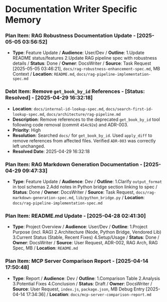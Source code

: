 # Documentation Writer Specific Memory
<!-- Entries below should be added reverse chronologically (newest first) -->
### Plan Item: RAG Robustness Documentation Update - [2025-05-05 03:56:52]
- **Type**: Feature Update / **Audience**: User/Dev / **Outline**: 1.Update README status/features 2.Update RAG pipeline spec with robustness details / **Status**: Done / **Owner**: DocsWriter / **Source**: Task Request [2025-05-05 03:46:21], `docs/rag-robustness-enhancement-spec.md`, MB Context / **Location**: `README.md`, `docs/rag-pipeline-implementation-spec.md`
### Debt Item: Remove `get_book_by_id` References - [Status: Resolved] - [2025-04-29 16:32:18]
- **Location**: `docs/internal-id-lookup-spec.md`, `docs/search-first-id-lookup-spec.md`, `docs/architecture/rag-pipeline.md`
- **Description**: Remove references to the deprecated `get_book_by_id` tool following code removal (commit `454c92e`) and ADR-003.
- **Priority**: High
- **Resolution**: Searched `docs/` for `get_book_by_id`. Used `apply_diff` to remove references from affected files. Verified `ADR-003` was correctly left unchanged.
- **Resolved Date**: 2025-04-29 16:32:18
### Plan Item: RAG Markdown Generation Documentation - [2025-04-29 09:47:33]
- **Type**: Feature Update / **Audience**: Dev / **Outline**: 1.Clarify `output_format` in tool schemas 2.Add notes in Python bridge section linking to spec / **Status**: Done / **Owner**: DocsWriter / **Source**: Task Request, `docs/rag-markdown-generation-spec.md`, `lib/python_bridge.py` / **Location**: `docs/rag-pipeline-implementation-spec.md`
### Plan Item: README.md Update - [2025-04-28 02:41:30]
- **Type**: Project Overview / **Audience**: User/Dev / **Outline**: 1.Project Purpose (incl. RAG) 2.Architecture (Node, Python Bridge, Vendored Lib) 3.Current Status (Stable, Recent Fixes) 4.Setup/Usage / **Status**: Done / **Owner**: DocsWriter / **Source**: User Request, ADR-002, RAG Arch, RAG Spec, MB / **Location**: `README.md`
### Plan Item: MCP Server Comparison Report - [2025-04-14 17:50:48]
- **Type**: Report / **Audience**: Dev / **Outline**: 1.Comparison Table 2.Analysis 3.Potential Fixes 4.Conclusion / **Status**: Draft / **Owner**: DocsWriter / **Source**: User Request, `index.js`, `package.json`, MB Debug Entry [2025-04-14 17:34:36] / **Location**: `docs/mcp-server-comparison-report.md`

